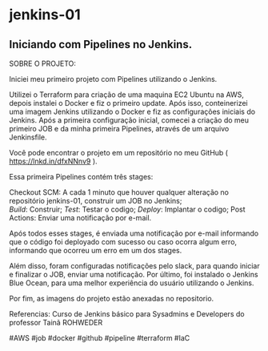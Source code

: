 # jenkins-01
Iniciando com Pipelines no Jenkins. 
-----------------------------------------------------------------------------
SOBRE O PROJETO: 

Iniciei meu primeiro projeto com Pipelines utilizando o Jenkins. 

Utilizei o Terraform para criação de uma maquina EC2 Ubuntu na AWS, depois instalei o Docker e fiz o primeiro update. Após isso, conteinerizei uma imagem Jenkins utilizando o Docker e fiz as configurações iniciais do Jenkins. Após a primeira configuração inicial, comecei a criação do meu primeiro JOB e da minha primeira Pipelines, através de um arquivo Jenkinsfile.
 
Você pode encontrar o projeto em um repositório no meu GitHub ( https://lnkd.in/dfxNNnv9 ). 

Essa primeira Pipelines contém três stages: 

Checkout SCM: A cada 1 minuto que houver qualquer alteração no repositório jenkins-01, construir um JOB no Jenkins;   
*Build*: Construir;
*Test*: Testar o codigo;
*Deploy*: Implantar o codigo;
Post Actions: Enviar uma notificação por e-mail. 

Após todos esses stages, é enviada uma notificação por e-mail informando que o código foi deployado com sucesso ou caso ocorra algum erro, informando que ocorreu um erro em um dos stages.

Além disso, foram configuradas notificações pelo slack, para quando iniciar e finalizar o JOB, enviar uma notificação. Por último, foi instalado o Jenkins Blue Ocean, para uma melhor experiência do usuário utilizando o Jenkins. 

Por fim, as imagens do projeto estão anexadas no repositorio. 

Referencias: Curso de Jenkins básico para Sysadmins e Developers do professor Tainã ROHWEDER

#AWS #job #docker #github #pipeline #terraform #IaC
